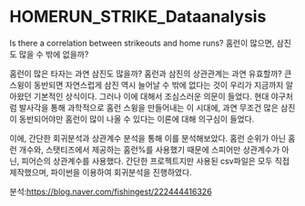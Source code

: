 # HOMERUN_STRIKE_Dataanalysis
Is there a correlation between strikeouts and home runs? 홈런이 많으면, 삼진도 많을 수 밖에 없을까?

홈런이 많은 타자는 과연 삼진도 많을까? 홈런과 삼진의 상관관계는 과연 유효할까? 큰 스윙이 동반되면 자연스럽게 삼진 역시 늘어날 수 밖에 없다는 것이 우리가 지금까지 알아왔던 기본적인 상식이다. 그러나 이에 대해서 조심스러운 의문이 들었다. 현대 야구처럼 발사각을 통해 과학적으로 홈런 스윙을 만들어내는 이 시대에, 과연 무조건 많은 삼진이 동반되어야만 홈런이 많이 나올 수 있다는 이론에 대해 의구심이 들었다.

이에, 간단한 회귀분석과 상관계수 분석을 통해 이를 분석해보았다. 홈런 순위가 아닌 홈런 개수와, 스탯티즈에서 제공하는 홈런%를 사용했기 때문에 스피어만 상관계수가 아닌, 피어슨의 상관계수를 사용했다. 간단한 프로젝트지만 사용된 csv파일은 모두 직접 제작했으며, 파이썬을 이용하여 회귀분석을 진행하였다.

분석:https://blog.naver.com/fishingest/222444416326
